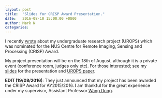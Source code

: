 ```yaml
---
layout: post
title:  "Slides for CRISP Award Presentation."
date:   2016-08-10 15:00:00 +0800
author: Mark N
categories:
---
```


I recently [<u>wrote</u>](/2016/07/11/limiting-eigenvalue-densities-of-random-matrices.html) about my undergraduate research project (UROPS) which was nominated for the NUS Centre for Remote Imaging, Sensing and Processing (CRISP) Award.

My project presentation will be on the 18th of August, although it is a private event (conference room, judges only etc). For those interested; see my [<u>slides</u>](/pdf/crisp.pdf) for the presentation and [<u>UROPS paper</u>](/pdf/ma3288).

**EDIT (19/08/2016)**: They just announced that my project has been awarded the CRISP Award for AY2015/2016. I am thankful for the great experience under my supervisor, Assistant Professor [<u>Wang Dong</u>](http://www.math.nus.edu.sg/~matwd/).